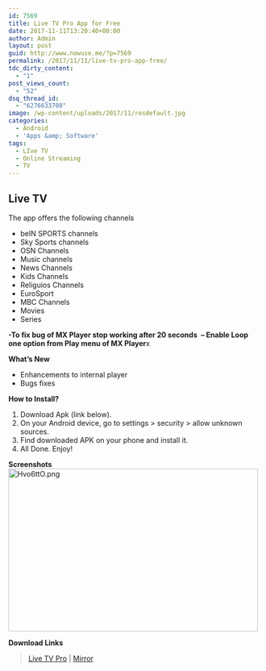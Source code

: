 ```yaml
---
id: 7569
title: Live TV Pro App for Free
date: 2017-11-11T13:20:40+00:00
author: Admin
layout: post
guid: http://www.nowuse.me/?p=7569
permalink: /2017/11/11/live-tv-pro-app-free/
tdc_dirty_content:
  - "1"
post_views_count:
  - "52"
dsq_thread_id:
  - "6276633708"
image: /wp-content/uploads/2017/11/resdefault.jpg
categories:
  - Android
  - 'Apps &amp; Software'
tags:
  - LIve TV
  - Online Streaming
  - TV
---
```

<h2><strong>Live TV</strong></h2>
The app offers the following channels
<ul>
 	<li>beIN SPORTS channels</li>
 	<li>Sky Sports channels</li>
 	<li>OSN Channels</li>
 	<li>Music channels</li>
 	<li>News Channels</li>
 	<li>Kids Channels</li>
 	<li>Religuios Channels</li>
 	<li><span id="IL_AD9" class="IL_AD">EuroSport</span></li>
 	<li>MBC Channels</li>
 	<li>Movies</li>
 	<li>Series</li>
</ul>
<strong>-To fix bug of MX Player stop working after 20 seconds </strong>
<strong>– Enable Loop one option from <span id="IL_AD2" class="IL_AD">Play</span> menu of MX Player</strong>x

<strong>What’s New</strong>
<ul>
 	<li><span id="IL_AD8" class="IL_AD">Enhancements</span> to internal player</li>
 	<li>Bugs fixes</li>
</ul>
<div><strong>How to Install?</strong></div>
<ol>
 	<li>Download Apk (link below).</li>
 	<li>On your Android device, go to settings &gt; security &gt; allow unknown sources.</li>
 	<li>Find downloaded APK on your phone and install it.</li>
 	<li>All Done. Enjoy!</li>
</ol>
<strong>Screenshots</strong>

<img class="aligncenter" src="https://i0.wp.com/i.imgur.com/Hvo6ttO.png?w=632&amp;ssl=1" alt="Hvo6ttO.png" width="495" height="323" />

<strong>Download Links</strong>
<blockquote>
<div class="ipsType_break ipsContained"><a href="https://uplod.ws/dl5jht9mvuqp">Live TV Pro</a> | <a href="https://dailyuploads.net/8mvwfmpx9nc4">Mirror</a></div></blockquote>